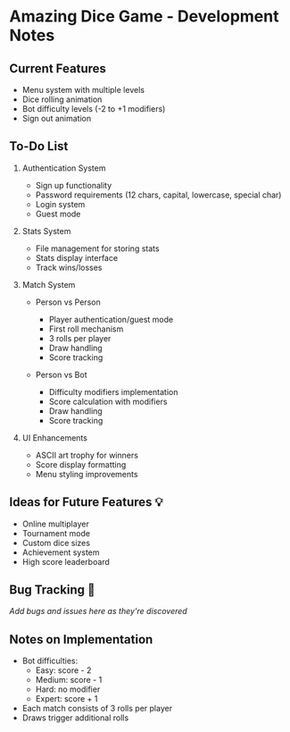 # Amazing Dice Game - Development Notes

## Current Features 
- Menu system with multiple levels
- Dice rolling animation
- Bot difficulty levels (-2 to +1 modifiers)
- Sign out animation

## To-Do List 
1. Authentication System
   - Sign up functionality
   - Password requirements (12 chars, capital, lowercase, special char)
   - Login system
   - Guest mode

2. Stats System
   - File management for storing stats
   - Stats display interface
   - Track wins/losses

3. Match System
   - Person vs Person
     - Player authentication/guest mode
     - First roll mechanism
     - 3 rolls per player
     - Draw handling
     - Score tracking
   
   - Person vs Bot
     - Difficulty modifiers implementation
     - Score calculation with modifiers
     - Draw handling
     - Score tracking

4. UI Enhancements
   - ASCII art trophy for winners
   - Score display formatting
   - Menu styling improvements

## Ideas for Future Features 💡
- Online multiplayer
- Tournament mode
- Custom dice sizes
- Achievement system
- High score leaderboard

## Bug Tracking 🐛
*Add bugs and issues here as they're discovered*

## Notes on Implementation 
- Bot difficulties:
  - Easy: score - 2
  - Medium: score - 1
  - Hard: no modifier
  - Expert: score + 1
- Each match consists of 3 rolls per player
- Draws trigger additional rolls 